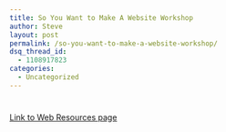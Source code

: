 ```yaml
---
title: So You Want to Make A Website Workshop
author: Steve
layout: post
permalink: /so-you-want-to-make-a-website-workshop/
dsq_thread_id:
  - 1108917823
categories:
  - Uncategorized
---
```

# 

[Link to Web Resources page][1]

 [1]: http://itpresidents.github.com/resources/web